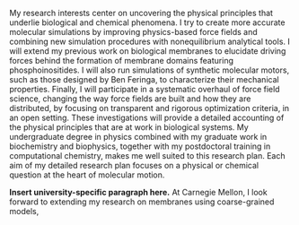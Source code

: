 My research interests center on uncovering the physical principles that underlie biological and chemical phenomena. 
I try to create more accurate molecular simulations by improving physics-based force fields and combining new simulation procedures with nonequilibrium analytical tools.
I will extend my previous work on biological membranes to elucidate driving forces behind the formation of membrane domains featuring phosphoinositides.
I will also run simulations of synthetic molecular motors, such as those designed by Ben Feringa, to characterize their mechanical properties.
Finally, I will participate in a systematic overhaul of force field science, changing the way force fields are built and how they are distributed, by focusing on transparent and rigorous optimization criteria, in an open setting.
These investigations will provide a detailed accounting of the physical principles that are at work in biological systems.
My undergraduate degree in physics combined with my graduate work in biochemistry and biophysics, together with my postdoctoral training in computational chemistry, makes me well suited to this research plan.
Each aim of my detailed research plan focuses on a physical or chemical question at the heart of molecular motion.

**Insert university-specific paragraph here.** At Carnegie Mellon, I look forward to extending my research on membranes using coarse-grained models, 
